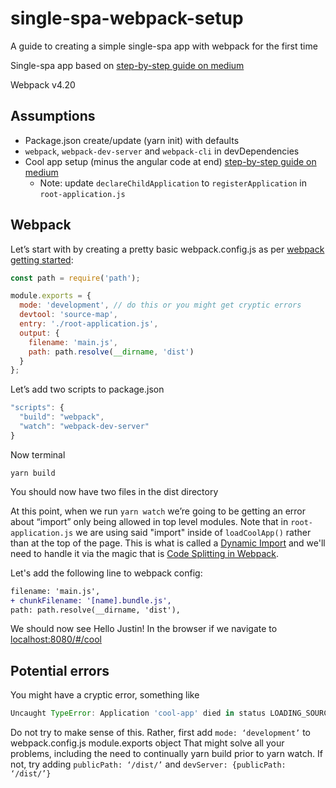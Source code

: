 # single-spa-webpack-setup
A guide to creating a simple single-spa app with webpack for the first time

Single-spa app based on [step-by-step guide on medium](https://medium.com/canopy-tax/a-step-by-step-guide-to-single-spa-abbbcb1bedc6)

Webpack v4.20

## Assumptions
* Package.json create/update (yarn init) with defaults
* `webpack`, `webpack-dev-server` and `webpack-cli` in devDependencies
* Cool app setup (minus the angular code at end) [step-by-step guide on medium](https://medium.com/canopy-tax/a-step-by-step-guide-to-single-spa-abbbcb1bedc6)
  * Note: update `declareChildApplication` to `registerApplication` in `root-application.js`

## Webpack
Let’s start with by creating a pretty basic webpack.config.js as per [webpack getting started](https://webpack.js.org/guides/getting-started/):

```js
const path = require('path');

module.exports = {
  mode: 'development', // do this or you might get cryptic errors
  devtool: 'source-map',
  entry: './root-application.js',
  output: {
    filename: 'main.js',
    path: path.resolve(__dirname, 'dist')
  }
};
```

Let’s add two scripts to package.json
```js
"scripts": {
  "build": "webpack",
  "watch": "webpack-dev-server"
}
```
Now terminal
```
yarn build
```
You should now have two files in the dist directory

At this point, when we run `yarn watch` we’re going to be getting an error about “import” only being allowed in top level modules. Note that in `root-application.js` we are using said "import" inside of `loadCoolApp()` rather than at the top of the page. This is what is called a [Dynamic Import](https://developer.mozilla.org/en-US/docs/Web/JavaScript/Reference/Statements/import#Dynamic_Imports) and we'll need to handle it via the magic that is [Code Splitting in Webpack](https://webpack.js.org/guides/code-splitting/#dynamic-imports).

Let's add the following line to webpack config:
```diff
filename: 'main.js',
+ chunkFilename: '[name].bundle.js',
path: path.resolve(__dirname, 'dist'),
```

We should now see Hello Justin! In the browser if we navigate to [localhost:8080/#/cool](localhost:8080/#/cool)

## Potential errors

You might have a cryptic error, something like 
```js
Uncaught TypeError: Application 'cool-app' died in status LOADING_SOURCE_CODE: Cannot read property 'call' of undefined at o (bootstrap:63)
```
Do not try to make sense of this. Rather, first add `mode: ‘development’` to webpack.config.js module.exports object
That might solve all your problems, including the need to continually yarn build prior to yarn watch. If not, try adding `publicPath: ‘/dist/’` and `devServer: {publicPath: ‘/dist/’}`

